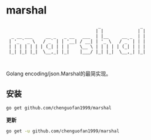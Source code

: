# marshal

```
                                   _               _ 
                                  | |             | |
  _ __ ___     __ _   _ __   ___  | |__     __ _  | |
 | '_ ` _ \   / _` | | '__| / __| | '_ \   / _` | | |
 | | | | | | | (_| | | |    \__ \ | | | | | (_| | | |
 |_| |_| |_|  \__,_| |_|    |___/ |_| |_|  \__,_| |_|
                                                     
                                                     
```

Golang encoding/json.Marshal的最简实现。


## 安装


```sh
go get github.com/chenguofan1999/marshal
```

**更新**

```sh
go get -u github.com/chenguofan1999/marshal
```